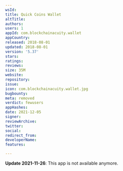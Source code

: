 ```yaml
---
wsId: 
title: Quick Coins Wallet
altTitle: 
authors: 
users: 1
appId: com.blockchainacuity.wallet
appCountry: 
released: 2018-08-01
updated: 2018-08-01
version: '5.37'
stars: 
ratings: 
reviews: 
size: 35M
website: 
repository: 
issue: 
icon: com.blockchainacuity.wallet.jpg
bugbounty: 
meta: removed
verdict: fewusers
appHashes: 
date: 2021-12-05
signer: 
reviewArchive: 
twitter: 
social: 
redirect_from: 
developerName: 
features: 

---
```


**Update 2021-11-26**: This app is not available anymore.

